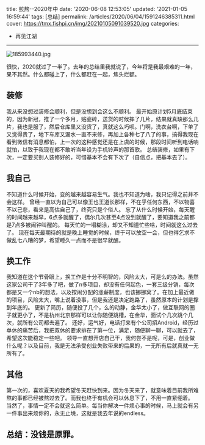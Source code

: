 title: 煎熬--2020年中
date: '2020-06-08 12:53:05'
updated: '2021-01-05 16:59:44'
tags: [总结]
permalink: /articles/2020/06/04/1591246385311.html
cover: https://tmx.fishpi.cn/img/20210105091039520.jpg
categories: 
- 再见江湖
---
![185993440.jpg](https://tmx.fishpi.cn/img/20210105091039520.jpg)

很快，2020就过了一半了。去年的总结里我就说了，今年将是我最艰难的一年，果不其然。什么都碰上了，什么都赶在一起，焦头烂额。

## 装修

我从来没想过装修会顺利，但是没想到会这么不顺利。
最开始原计划5月底结束的，因为新冠，推了一个多月，贴瓷砖，送货的时候摔了几片，结果就真缺那么几片，我也是服了，然后仓库里又没货了，真就这么巧呗。门啊，洗衣台啊，下单了又觉得贵了，地下车库又漏水一直不来修，再加上各种七了八了的事，搞得我现在看到微信有消息都怕，上一次的这种感觉还是在上虞的时候，那段时间听到电话响就怕，以致于我现在都不敢听当年设为手机铃声的那首歌。
总结装修，如果有下次，一定要买别人装修好的，可惜基本不会有下次了（自信点，把基本去了）。

## 我自己

不知道什么时候开始，变的越来越容易生气。我也不知道为啥，我只记得之前并不会这样。
曾经一直以为自己可以像王也王道长那样，不在乎任何东西，不以物喜不以己悲，看来是高估自己了，终究只是个俗人。
忘了从什么时候开始，每天醒的时间越来越早，6点多就醒了，偶尔几次甚至4点没到就醒了，要知道我之前都是7点多被闹钟叫醒的。
每天忙的一塌糊涂，却又不知道忙些啥，时间就这么过去了。
现在每天最期待的就是晚上睡觉的时候，终于可以放空一会，但也得乞求不做乱七八糟的梦，希望睡久一点而不是很早就醒。

## 换工作

我知道在这个节骨眼上，换工作是十分不明智的，风险太大，可是么的办法。虽然这家公司干了3年多了吧，做了n多项目，却没有任何起色，一套三级分销，每次都是又一个nb的想法，以及按闹分配的涨薪制度，也该挪挪窝了。在加上最近做的项目，风险太大，嘴上说着没事，但是我还是决定跑路了，虽然原本的计划是撑到年底的。
更新了简历，随便投了几个，么的动静，金华太小了，做互联网的圈子就更小了，不是杭州北京那样可以让你随便跳槽，在金华，面试个几次跳个几次，就所有公司都去遍了。
还好，运气好，电话打来有个公司招Android，经历过单休的痛苦后，我把双休的要求排在了第一位，满足，随便聊一聊，可以就去了，希望这次能稳定一些吧。
领导一直想开店自己干，我何尝不是呢，可是，创业做什么呢？以及目前，我是无法承受创业失败带来的后果的，一无所有后就真就一无所有了。

## 其他

第一次的，喜欢夏天的我希望冬天赶快到来。因为冬天来了，就意味着目前我所难熬的事都已经被熬过去了。而我也终于有机会可以休息下了，不用一直紧绷着。
当然了，事情一定不会就这么简单。每当你解决一件烦心事的时候，马上就会有另一件事出来烦你的，永无止境，这就是我去年说的endless。

## 总结：没钱是原罪。

